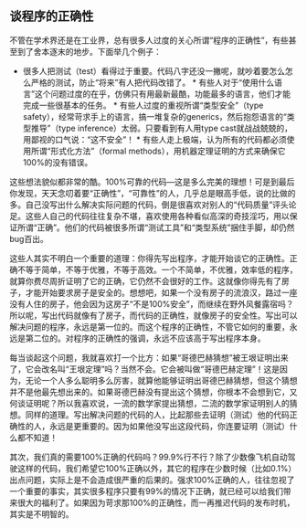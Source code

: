 

## 谈程序的正确性

不管在学术界还是在工业界，总有很多人过度的关心所谓“程序的正确性”，有些甚至到了舍本逐末的地步。下面举几个例子：

  * 很多人把测试（test）看得过于重要。代码八字还没一撇呢，就吵着要怎么怎么严格的测试，防止“将来”有人把代码改错了。  * 有些人对于“使用什么语言”这个问题过度的在乎，仿佛只有用最新最酷，功能最多的语言，他们才能完成一些很基本的任务。  * 有些人过度的重视所谓“类型安全”（type safety），经常苛求手上的语言，搞一堆复杂的generics，然后抱怨语言的“类型推导”（type inference）太弱。只要看到有人用type cast就战战兢兢的，用鄙视的口气说：“这不安全”！  * 有些人走上极端，认为所有的代码都必须使用所谓“形式化方法”（formal methods），用机器定理证明的方式来确保它100%的没有错误。

这些想法貌似都非常的酷。100%可靠的代码—这是多么完美的理想！可是到最后你发现，天天念叨着要“正确性”，“可靠性”的人，几乎总是眼高手低，说的比做的多。自己没写出什么解决实际问题的代码，倒是很喜欢对别人的“代码质量”评头论足。这些人自己的代码往往复杂不堪，喜欢使用各种看似高深的奇技淫巧，用以保证所谓“正确”。他们的代码被很多所谓“测试工具”和“类型系统”捆住手脚，却仍然bug百出。

这些人其实不明白一个重要的道理：你得先写出程序，才能开始谈它的正确性。正确不等于简单，不等于优雅，不等于高效。一个不简单，不优雅，效率低的程序，就算你费尽周折证明了它的正确，它仍然不会很好的工作。这就像你得先有了房子，才能开始要求房子是安全的。想想吧，如果一个没有房子的流浪汉，路过一座没有人住的房子，他会因为这房子“不是100%安全”，而继续在野外风餐露宿吗？所以呢，写出代码就像有了房子，而代码的正确性，就像房子的安全性。写出可以解决问题的程序，永远是第一位的。而这个程序的正确性，不管它如何的重要，永远是第二位的。对程序的正确性的强调，永远不应该高于写出程序本身。

每当谈起这个问题，我就喜欢打一个比方：如果“哥德巴赫猜想”被王垠证明出来了，它会改名叫“王垠定理”吗？当然不会。它会被叫做“哥德巴赫定理”！这是因为，无论一个人多么聪明多么厉害，就算他能够证明出哥德巴赫猜想，但这个猜想并不是他最先想出来的。如果哥德巴赫没有提出这个猜想，你根本不会想到它，又何谈证明呢？所以我喜欢说，一流的数学家提出猜想，二流的数学家证明别人的猜想。同样的道理。写出解决问题的代码的人，比起那些去证明（测试）他的代码正确性的人，永远是更重要的。因为如果他没写出这段代码，你连要证明（测试）什么都不知道！

其次，我们真的需要100%正确的代码吗？99.9%行不行？除了少数像飞机自动驾驶这样的代码，我们希望它100%正确以外，其它的程序在少数时候（比如0.1%）出点问题，实际上是不会造成很严重的后果的。强求100%正确的人，往往忽视了一个重要的事实，其实很多程序只要有99%的情况下正确，就已经可以给我们带来很大的福利了。如果因为苛求那100%的正确性，而一再推迟代码的发布时机，其实是不明智的。

